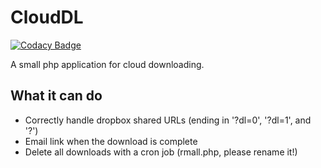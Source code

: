 # CloudDL
[![Codacy Badge](https://api.codacy.com/project/badge/Grade/3af5efc0b8fc478abe22666b0310a65d)](https://www.codacy.com/app/daprogramerforbatch/CloudDL?utm_source=github.com&amp;utm_medium=referral&amp;utm_content=BenNottelling/CloudDL&amp;utm_campaign=Badge_Grade)

A small php application for cloud downloading.

## What it can do
* Correctly handle dropbox shared URLs (ending in '?dl=0', '?dl=1', and '?')
* Email link when the download is complete
* Delete all downloads with a cron job (rmall.php, please rename it!)
